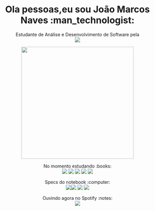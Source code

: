 <h1 align='center'>
  Ola pessoas,eu sou João Marcos Naves :man_technologist:
</h1>

<p align='center'>
  Estudante de Análise e Desenvolvimento de Software pela <br>
  <img src="https://img.shields.io/badge/Uniube-S.I.-blue?style=for-the-badge">
</p>

<p align='center'>
  <a href="#"><img src="https://github-readme-stats.vercel.app/api?username=scriptJohnmns&show_icons=true&count_private=true&theme=dark" width="350"></a>
</p>

<p align="center">
No momento estudando :books: <br>
<img src="https://img.shields.io/badge/-LINUX-blue?style=for-the-badge&logo=Linux&logoColor=white"> <img src="https://img.shields.io/badge/python%20-%2314354C.svg?&style=for-the-badge&logo=python&logoColor=white"> <img src="https://img.shields.io/badge/shell_script%20-%23121011.svg?&style=for-the-badge&logo=gnu-bash&logoColor=white"> <img src="https://img.shields.io/badge/c%20-%2300599C.svg?&style=for-the-badge&logo=c&logoColor=white"> <img src="https://img.shields.io/badge/javascript%20-%23323330.svg?&style=for-the-badge&logo=javascript&logoColor=%23F7DF1E"></p>

<p align ='center'>
Specs do notebook :computer:<br>
<img src="https://img.shields.io/badge/-openSuse-darkgreen?style=for-the-badge&logo=opensuse&logoColor=white"><img src="https://img.shields.io/badge/intel-core%20i5-%230071C5.svg?&style=for-the-badge&logo=intel&logoColor=white"> <img src="https://img.shields.io/badge/RAM-16GB-blue?style=for-the-badge"> <img src="https://img.shields.io/badge/nvidia-gt930m-%2376B900.svg?&style=for-the-badge&logo=nvidia&logoColor=white">
</p>

 
<p align="center">
Ouvindo agora no Spotify :notes: <br>
<img src="https://spotify-github-profile.vercel.app/api/view?uid=22sigf5qf4vnnsaorrely4rai&cover_image=true&theme=default"/>
</p>
